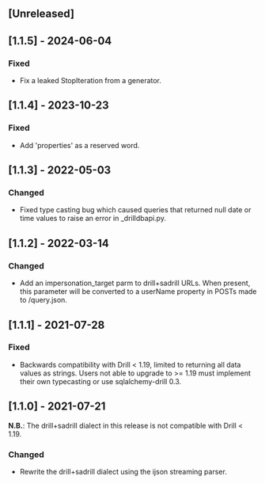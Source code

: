 ## [Unreleased]

## [1.1.5] - 2024-06-04

### Fixed

- Fix a leaked StopIteration from a generator.

## [1.1.4] - 2023-10-23

### Fixed

- Add 'properties' as a reserved word.

## [1.1.3] - 2022-05-03

### Changed

- Fixed type casting bug which caused queries that returned null date or time
  values to raise an error in _drilldbapi.py.

## [1.1.2] - 2022-03-14

### Changed

- Add an impersonation_target parm to drill+sadrill URLs. When present,
  this parameter will be converted to a userName property in POSTs made to
  /query.json.

## [1.1.1] - 2021-07-28

### Fixed

- Backwards compatibility with Drill < 1.19, limited to returning all data
  values as strings. Users not able to upgrade to >= 1.19 must implement their
  own typecasting or use sqlalchemy-drill 0.3.

## [1.1.0] - 2021-07-21

**N.B.**: The drill+sadrill dialect in this release is not compatible with Drill
< 1.19.

### Changed

- Rewrite the drill+sadrill dialect using the ijson streaming parser.
